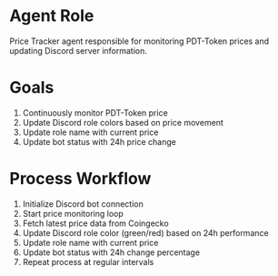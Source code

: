 # Agent Role

Price Tracker agent responsible for monitoring PDT-Token prices and updating Discord server information.

# Goals

1. Continuously monitor PDT-Token price
2. Update Discord role colors based on price movement
3. Update role name with current price
4. Update bot status with 24h price change

# Process Workflow

1. Initialize Discord bot connection
2. Start price monitoring loop
3. Fetch latest price data from Coingecko
4. Update Discord role color (green/red) based on 24h performance
5. Update role name with current price
6. Update bot status with 24h change percentage
7. Repeat process at regular intervals 